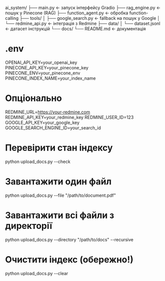 ai_system/
├── main.py                    ← запуск інтерфейсу Gradio
├── rag_engine.py              ← пошук у Pinecone (RAG)
├── function_agent.py          ← обробка function-calling
├── tools/
│   ├── google_search.py       ← fallback на пошук у Google
│   └── redmine_api.py         ← інтеграція з Redmine
├── data/
│   └── dataset.jsonl          ← датасет інструкцій
└── docs/
    └── README.md              ← документація
# .env
OPENAI_API_KEY=your_openai_key
PINECONE_API_KEY=your_pinecone_key
PINECONE_ENV=your_pinecone_env
PINECONE_INDEX_NAME=your_index_name

# Опціонально
REDMINE_URL=https://your-redmine.com
REDMINE_API_KEY=your_redmine_key
REDMINE_USER_ID=123
GOOGLE_API_KEY=your_google_key
GOOGLE_SEARCH_ENGINE_ID=your_search_id


# Перевірити стан індексу
python upload_docs.py --check

# Завантажити один файл
python upload_docs.py --file "/path/to/document.pdf"

# Завантажити всі файли з директорії
python upload_docs.py --directory "/path/to/docs" --recursive

# Очистити індекс (обережно!)
python upload_docs.py --clear